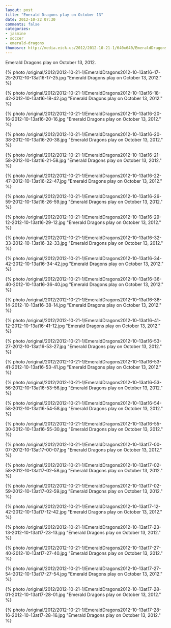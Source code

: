 ```yaml
---
layout: post
title: "Emerald Dragons play on October 13"
date: 2012-10-22 07:30
comments: false
categories: 
- jasmine
- soccer
- emerald-dragons
thumbsrc: http://media.eick.us/2012/2012-10-21-1/640x640/EmeraldDragons2012-10-13at16-18-42-2012-10-13at16-18-42.jpg
---
```

Emerald Dragons play on October 13, 2012.

{% photo /original/2012/2012-10-21-1/EmeraldDragons2012-10-13at16-17-25-2012-10-13at16-17-25.jpg "Emerald Dragons play on October 13, 2012." %}

{% photo /original/2012/2012-10-21-1/EmeraldDragons2012-10-13at16-18-42-2012-10-13at16-18-42.jpg "Emerald Dragons play on October 13, 2012." %}

{% photo /original/2012/2012-10-21-1/EmeraldDragons2012-10-13at16-20-16-2012-10-13at16-20-16.jpg "Emerald Dragons play on October 13, 2012." %}

{% photo /original/2012/2012-10-21-1/EmeraldDragons2012-10-13at16-20-38-2012-10-13at16-20-38.jpg "Emerald Dragons play on October 13, 2012." %}

{% photo /original/2012/2012-10-21-1/EmeraldDragons2012-10-13at16-21-58-2012-10-13at16-21-58.jpg "Emerald Dragons play on October 13, 2012." %}

{% photo /original/2012/2012-10-21-1/EmeraldDragons2012-10-13at16-22-47-2012-10-13at16-22-47.jpg "Emerald Dragons play on October 13, 2012." %}

{% photo /original/2012/2012-10-21-1/EmeraldDragons2012-10-13at16-26-59-2012-10-13at16-26-59.jpg "Emerald Dragons play on October 13, 2012." %}

{% photo /original/2012/2012-10-21-1/EmeraldDragons2012-10-13at16-29-12-2012-10-13at16-29-12.jpg "Emerald Dragons play on October 13, 2012." %}

{% photo /original/2012/2012-10-21-1/EmeraldDragons2012-10-13at16-32-33-2012-10-13at16-32-33.jpg "Emerald Dragons play on October 13, 2012." %}

{% photo /original/2012/2012-10-21-1/EmeraldDragons2012-10-13at16-34-42-2012-10-13at16-34-42.jpg "Emerald Dragons play on October 13, 2012." %}

{% photo /original/2012/2012-10-21-1/EmeraldDragons2012-10-13at16-36-40-2012-10-13at16-36-40.jpg "Emerald Dragons play on October 13, 2012." %}

{% photo /original/2012/2012-10-21-1/EmeraldDragons2012-10-13at16-38-14-2012-10-13at16-38-14.jpg "Emerald Dragons play on October 13, 2012." %}

{% photo /original/2012/2012-10-21-1/EmeraldDragons2012-10-13at16-41-12-2012-10-13at16-41-12.jpg "Emerald Dragons play on October 13, 2012." %}

{% photo /original/2012/2012-10-21-1/EmeraldDragons2012-10-13at16-53-27-2012-10-13at16-53-27.jpg "Emerald Dragons play on October 13, 2012." %}

{% photo /original/2012/2012-10-21-1/EmeraldDragons2012-10-13at16-53-41-2012-10-13at16-53-41.jpg "Emerald Dragons play on October 13, 2012." %}

{% photo /original/2012/2012-10-21-1/EmeraldDragons2012-10-13at16-53-56-2012-10-13at16-53-56.jpg "Emerald Dragons play on October 13, 2012." %}

{% photo /original/2012/2012-10-21-1/EmeraldDragons2012-10-13at16-54-58-2012-10-13at16-54-58.jpg "Emerald Dragons play on October 13, 2012." %}

{% photo /original/2012/2012-10-21-1/EmeraldDragons2012-10-13at16-55-30-2012-10-13at16-55-30.jpg "Emerald Dragons play on October 13, 2012." %}

{% photo /original/2012/2012-10-21-1/EmeraldDragons2012-10-13at17-00-07-2012-10-13at17-00-07.jpg "Emerald Dragons play on October 13, 2012." %}

{% photo /original/2012/2012-10-21-1/EmeraldDragons2012-10-13at17-02-58-2012-10-13at17-02-58.jpg "Emerald Dragons play on October 13, 2012." %}

{% photo /original/2012/2012-10-21-1/EmeraldDragons2012-10-13at17-02-59-2012-10-13at17-02-59.jpg "Emerald Dragons play on October 13, 2012." %}

{% photo /original/2012/2012-10-21-1/EmeraldDragons2012-10-13at17-12-42-2012-10-13at17-12-42.jpg "Emerald Dragons play on October 13, 2012." %}

{% photo /original/2012/2012-10-21-1/EmeraldDragons2012-10-13at17-23-13-2012-10-13at17-23-13.jpg "Emerald Dragons play on October 13, 2012." %}

{% photo /original/2012/2012-10-21-1/EmeraldDragons2012-10-13at17-27-40-2012-10-13at17-27-40.jpg "Emerald Dragons play on October 13, 2012." %}

{% photo /original/2012/2012-10-21-1/EmeraldDragons2012-10-13at17-27-54-2012-10-13at17-27-54.jpg "Emerald Dragons play on October 13, 2012." %}

{% photo /original/2012/2012-10-21-1/EmeraldDragons2012-10-13at17-28-01-2012-10-13at17-28-01.jpg "Emerald Dragons play on October 13, 2012." %}

{% photo /original/2012/2012-10-21-1/EmeraldDragons2012-10-13at17-28-16-2012-10-13at17-28-16.jpg "Emerald Dragons play on October 13, 2012." %}

